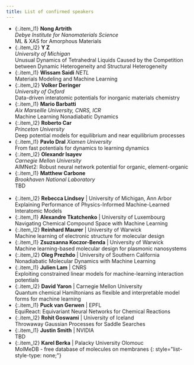 ```yaml
---
title: List of confirmed speakers
---
```


<style type="text/css">
  .custom-list-style-type {
    list-style-type: square;
  }
  .item_l1 {
    font-size: 0.8em; 
    line-height: 150%; 
    border-radius: 0px; 
    padding: 4px;
    background-color: #6cc58d4d;
    margin-bottom: 3px;
    text-align: justify;
  }

  .item_l2 {
    font-size: 0.8em; 
    line-height: 150%; 
    border-radius: 0px; 
    padding: 4px;
    background-color: #e8dddc;
    margin-bottom: 3px;
  }

</style>

- {:.item_l1} **Nong Artrith**  
   *Debye Institute for Nanomaterials Science*  
   ML & XAS for Amorphous Materials
   <br> 
- {:.item_l2} **Y	Z**  
   *University of Michigan*  
   Unusual Dynamics of Tetrahedral Liquids Caused by the Competition between Dynamic Heterogeneity and Structural Heterogeneity
   <br>    
- {:.item_l1} **Wissam Saidi** 
   *NETL*  
   Materials Modeling and Machine Learning
   <br>
- {:.item_l2} **Volker Deringer**      
   *University of Oxford*     
   Data-driven interatomic potentials for inorganic materials chemistry
   <br>
- {:.item_l1} **Mario Barbatti**    
   *Aix Marseille University, CNRS, ICR*     
   Machine Learning Nonadiabatic Dynamics
   <br>
- {:.item_l2} **Roberto Car**   
  *Princeton University*  
   Deep potential models for equilibrium and near equilibrium processes
   <br>
- {:.item_l1} **Pavlo Dral** 
   *Xiamen University*     
   From fast potentials for dynamics to learning dynamics
   <br> 
- {:.item_l2} **Olexandr Isayev**   
   *Carnegie Mellon University*  
   AIMNet2: Robust neural network potential for organic, element-organic
   <br>
- {:.item_l1} **Matthew Carbone**   
   *Brookhaven National Laboratory*    
   TBD  
   <br>
- {:.item_l2} **Rebecca Lindsey** | University of Michigan, Ann Arbor  
    Explaining Performance of Physics-Informed Machine-Learned Interatomic Models
    <br>
- {:.item_l1} **Alexandre Tkatchenko** | University of Luxembourg  
    Navigating Chemical Compound Space with Machine Learning
    <br>
- {:.item_l2} **Reinhard Maurer** | University of Warwick  
    Machine learning of electronic structure for molecular design
    <br>
- {:.item_l1} **Zsuzsanna Koczor-Benda** | University of Warwick  
    Machine learning-based molecular design for plasmonic nanosystems
    <br>
- {:.item_l2} **Oleg Prezhdo** | University of Southern California  
    Nonadiabatic Molecular Dynamics with Machine Learning
    <br>
- {:.item_l1} **Julien Lam** | CNRS  
    Exploiting constrained linear models for machine-learning interaction potentials
    <br>
- {:.item_l2} **David Yaron** | Carnegie Mellon University  
    Quantum chemical Hamiltonians as flexible and interpretable model forms for machine learning
    <br>
- {:.item_l1} **Puck van Gerwen** | EPFL  
    EquiReact: Equivariant Neural Networks for Chemical Reactions
    <br>
- {:.item_l2} **Rohit Goswami** | University of Iceland  
    Throwaway Gaussian Processes for Saddle Searches
    <br>
- {:.item_l1} **Justin Smith** | NVIDIA  
    TBD
    <br>
- {:.item_l2} **Karel Berka** | Palacky University Olomouc  
    MolMeDB - free database of molecules on membranes
{: style="list-style-type: none;"}


